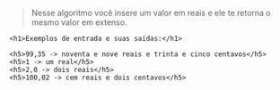 >Nesse algoritmo você insere um valor em reais e ele te retorna o mesmo valor em extenso.

```
<h1>Exemplos de entrada e suas saídas:</h1>

<h5>99,35 -> noventa e nove reais e trinta e cinco centavos</h5>
<h5>1 -> um real</h5>
<h5>2,0 -> dois reais</h5>
<h5>100,02 -> cem reais e dois centavos</h5>
```
